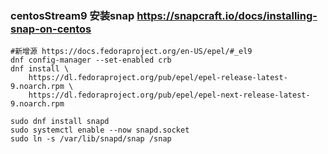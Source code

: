 ### centosStream9 安装snap  https://snapcraft.io/docs/installing-snap-on-centos
```
#新增源 https://docs.fedoraproject.org/en-US/epel/#_el9
dnf config-manager --set-enabled crb
dnf install \
    https://dl.fedoraproject.org/pub/epel/epel-release-latest-9.noarch.rpm \
    https://dl.fedoraproject.org/pub/epel/epel-next-release-latest-9.noarch.rpm 

sudo dnf install snapd
sudo systemctl enable --now snapd.socket
sudo ln -s /var/lib/snapd/snap /snap

```